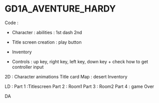 # GD1A_AVENTURE_HARDY

Code :
  - Character : abilities : 1st dash
                            2nd
                      
                        
  - Title screen creation : play button

  - Inventory
  
  
  - Controls : up key, right key, left key, down key + check how to get controller input

2D : Character animations
    Title card
    Map : desert
    Inventory
    
 LD : Part 1 :Titlescreen
      Part 2 : Room1
      Part 3 : Room2
      Part 4 : game Over
      
      
 DA
 
  
  
